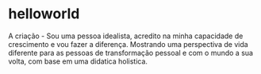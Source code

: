 # helloworld
A criação -
Sou uma pessoa idealista, acredito na minha capacidade de crescimento e vou fazer a diferença. Mostrando uma perspectiva de vida diferente para as pessoas de transformação pessoal e com o mundo a sua volta, com base em uma didatica holistica.
